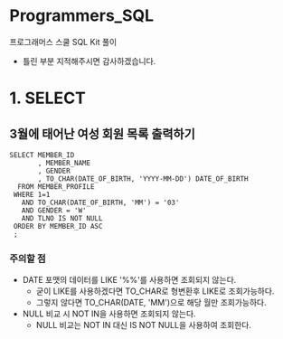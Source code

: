 # Programmers_SQL
프로그래머스 스쿨 SQL Kit 풀이
* 틀린 부분 지적해주시면 감사하겠습니다.

# 1. SELECT

## 3월에 태어난 여성 회원 목록 출력하기

```
SELECT MEMBER_ID
       , MEMBER_NAME
       , GENDER
       , TO_CHAR(DATE_OF_BIRTH, 'YYYY-MM-DD') DATE_OF_BIRTH
  FROM MEMBER_PROFILE 
 WHERE 1=1
   AND TO_CHAR(DATE_OF_BIRTH, 'MM') = '03'
   AND GENDER = 'W'
   AND TLNO IS NOT NULL
 ORDER BY MEMBER_ID ASC
 ;
```
### 주의할 점
* DATE 포맷의 데이터를 LIKE '%%'를 사용하면 조회되지 않는다.
  *  굳이 LIKE를 사용하겠다면 TO_CHAR로 형변환후 LIKE로 조회가능하다.
  *  그렇지 않다면 TO_CHAR(DATE, 'MM')으로 해당 월만 조회가능하다.
* NULL 비교 시 NOT IN을 사용하면 조회되지 않는다.
  * NULL 비교는 NOT IN 대신 IS NOT NULL을 사용하여 조회한다.
